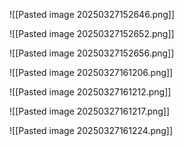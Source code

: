 ![[Pasted image 20250327152646.png]]

![[Pasted image 20250327152652.png]]

![[Pasted image 20250327152656.png]]

![[Pasted image 20250327161206.png]]

![[Pasted image 20250327161212.png]]

![[Pasted image 20250327161217.png]]

![[Pasted image 20250327161224.png]]
